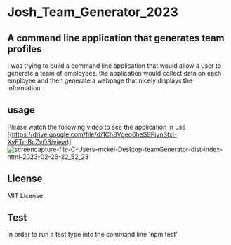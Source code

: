 # Josh_Team_Generator_2023

## A command line application that generates team profiles

I was trying to build a command line application that would allow a user to generate a team of employees.
the application would collect data on each employee and then generate a webpage that nicely displays the information.

## usage
Please watch the following video to see the application in use
[(https://drive.google.com/file/d/1Ch8Vgeo6heS9PiynStxI-XvFTmBcZvO8/view)]
![screencapture-file-C-Users-mckel-Desktop-teamGenerator-dist-index-html-2023-02-26-22_52_23](https://user-images.githubusercontent.com/77301869/221470367-7b3557e6-667b-4002-8388-9e894a5acb36.png)

## License
MIT License

## Test
In order to run a test type into the command line 'npm test'

